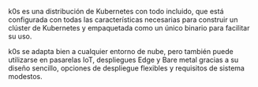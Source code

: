 k0s es una distribución de Kubernetes con todo incluido, que está configurada con todas las características necesarias para construir un clúster de Kubernetes y empaquetada como un único binario para facilitar su uso.

k0s se adapta bien a cualquier entorno de nube, pero también puede utilizarse en pasarelas IoT, despliegues Edge y Bare metal gracias a su diseño sencillo, opciones de despliegue flexibles y requisitos de sistema modestos.
